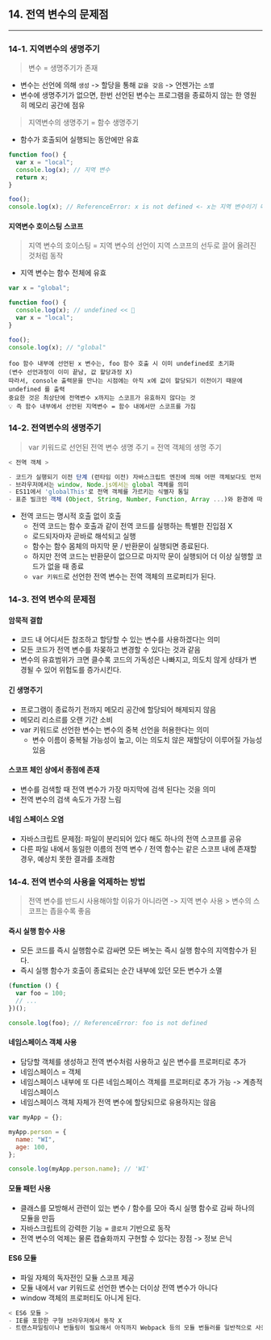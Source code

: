 ## 14. 전역 변수의 문제점

---

### 14-1. 지역변수의 생명주기

> 변수 = 생명주기가 존재

- 변수는 선언에 의해 `생성` -> 할당을 통해 `값을 갖음` -> 언젠가는 `소멸`
- 변수에 생명주기가 없으면, 한번 선언된 변수는 프로그램을 종료하지 않는 한 영원히 메모리 공간에 점유

> 지역변수의 생명주기 = 함수 생명주기

- 함수가 호출되어 실행되는 동안에만 유효

```javascript
function foo() {
  var x = "local";
  console.log(x); // 지역 변수
  return x;
}

foo();
console.log(x); // ReferenceError: x is not defined <- x는 지역 변수이기 때문에
```

#### 지역변수 호이스팅 스코프

> 지역 변수의 호이스팅 = 지역 변수의 선언이 지역 스코프의 선두로 끌어 올려진 것처럼 동작

- 지역 변수는 함수 전체에 유효

```javascript
var x = "global";

function foo() {
  console.log(x); // undefined << 🔎
  var x = "local";
}

foo();
console.log(x); // "global"
```

```
foo 함수 내부에 선언된 x 변수는, foo 함수 호출 시 이미 undefined로 초기화
(변수 선언과정이 이미 끝남, 값 할당과정 X)
따라서, console 출력문을 만나는 시점에는 아직 x에 값이 할당되기 이전이기 때문에 undefined 를 출력
중요한 것은 최상단에 전역변수 x까지는 스코프가 유효하지 않다는 것
💡 즉 함수 내부에서 선언된 지역변수 = 함수 내에서만 스코프를 가짐
```

### 14-2. 전역변수의 생명주기

> var 키워드로 선언된 전역 변수 생명 주기 = 전역 객체의 생명 주기

```javascript
< 전역 객체 >

- 코드가 실행되기 이전 단계 (런타임 이전) 자바스크립트 엔진에 의해 어떤 객체보다도 먼저 생성되는 특수한 객체
- 브라우저에서는 window, Node.js에서는 global 객체를 의미
- ES11에서 'globalThis'로 전역 객체를 가르키는 식별자 통일
- 표준 빌크인 객체 (Object, String, Number, Function, Array ...)와 환경에 따른 호스트 객체 (브라우저의 Web API / Node.js의 호스트 API), var 키워드로 선언한 전역 변수 / 전역 함수를 프로퍼티로 가짐
```

- 전역 코드는 명시적 호출 없이 호출
  - 전역 코드는 함수 호출과 같이 전역 코드를 실행하는 특별한 진입점 X
  - 로드되자마자 곧바로 해석되고 실행
  - 함수는 함수 몸체의 마지막 문 / 반환문이 실행되면 종료된다.
  - 하지만 전역 코드는 반환문이 없으므로 마지막 문이 실행되어 더 이상 실행할 코드가 없을 때 종료
  - `var 키워드`로 선언한 전역 변수는 전역 객체의 프로퍼티가 된다.

### 14-3. 전역 변수의 문제점

#### 암묵적 결합

- 코드 내 어디서든 참조하고 할당할 수 있는 변수를 사용하겠다는 의미
- 모든 코드가 전역 변수를 차몾하고 변경할 수 있다는 것과 같음
- 변수의 유효범위가 크면 클수록 코드의 가독성은 나빠지고, 의도치 않게 상태가 변경될 수 있어 위험도를 증가시킨다.

#### 긴 생명주기

- 프로그램이 종료하기 전까지 메모리 공간에 할당되어 해제되지 않음
- 메모리 리소르를 오랜 기간 소비
- var 키워드로 선언한 변수는 변수의 중복 선언을 허용한다는 의미
  - 변수 이름이 중복될 가능성이 높고, 이는 의도치 않은 재할당이 이루어질 가능성 있음

#### 스코프 체인 상에서 종점에 존재

- 변수를 검색할 때 전역 변수가 가장 마지막에 검색 된다는 것을 의미
- 전역 변수의 검색 속도가 가장 느림

#### 네임 스페이스 오염

- 자바스크립트 문제점: 파일이 분리되어 있다 해도 하나의 전역 스코프를 공유
- 다른 파일 내에서 동일한 이름의 전역 변수 / 전역 함수는 같은 스코프 내에 존재할 경우, 예상치 못한 결과를 초래함

### 14-4. 전역 변수의 사용을 억제하는 방법

> 전역 변수를 반드시 사용해야할 이유가 아니라면 -> 지역 변수 사용 > 변수의 스코프는 좁을수록 좋음

#### 즉시 실행 함수 사용

- 모든 코드를 즉시 실행함수로 감싸면 모든 벼눗는 즉시 실행 함수의 지역함수가 된다.
- 즉시 실행 함수가 호출이 종료되는 순간 내부에 있던 모든 변수가 소멸

```javascript
(function () {
  var foo = 100;
  // ...
})();

console.log(foo); // ReferenceError: foo is not defined
```

#### 네임스페이스 객체 사용

- 담당할 객체를 생성하고 전역 변수처럼 사용하고 싶은 변수를 프로퍼티로 추가
- 네임스페이스 = 객체
- 네임스페이스 내부에 또 다른 네임스페이스 객체를 프로퍼티로 추가 가능 -> 계층적 네임스페이스
- 네임스페이스 객체 자체가 전역 변수에 할당되므로 유용하지는 않음

```javascript
var myApp = {};

myApp.person = {
  name: "WI",
  age: 100,
};

console.log(myApp.person.name); // 'WI'
```

#### 모듈 패턴 사용

- 클래스를 모방해서 관련이 있는 변수 / 함수를 모아 즉시 실행 함수로 감싸 하나의 모듈을 만듬
- 자바스크립트의 강력한 기능 = `클로저` 기반으로 동작
- 전역 변수의 억제는 물론 캡슐화까지 구현할 수 있다는 장점 -> 정보 은닉

#### ES6 모듈

- 파일 자체의 독자전인 모듈 스코프 제공
- 모듈 내에서 var 키워드로 선언한 변수는 더이상 전역 변수가 아니다
- window 객체의 프로퍼티도 아니게 된다.

```javascript
< ES6 모듈 >
- IE를 포함한 구형 브라우저에서 동작 X
- 트랜스파일링이나 번들링이 필요해서 아직까지 Webpack 등의 모듈 번들러를 일반적으로 사용
```
